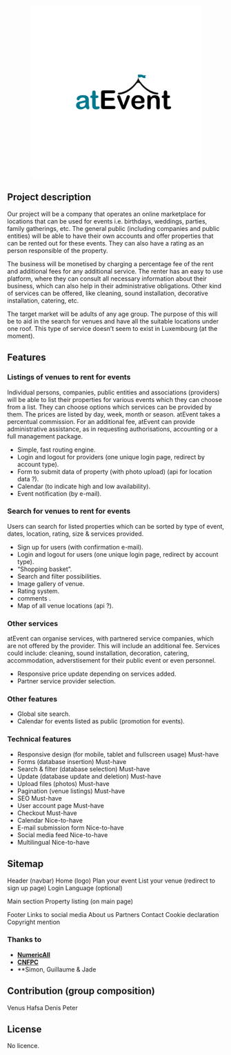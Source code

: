 <p align="center"><img src="/0_project_docs/atevent_logo.png" width="400"></p>

## Project description

Our project will be a company that operates an online marketplace for locations that can be used for events i.e. birthdays, weddings, parties, family gatherings, etc. The general public (including companies and public entities) will be able to have their own accounts and offer properties that can be rented out for these events. They can also have a rating as an person responsible of the property.

The business will be monetised by charging a percentage fee of the rent and additional fees for any additional service. The renter has an easy to use platform, where they can consult all necessary information about their business, which can also help in their administrative obligations. Other kind of services can be offered, like cleaning, sound installation, decorative installation, catering, etc.

The target market will be adults of any age group. The purpose of this will be to aid in the search for venues and have all the suitable locations under one roof. This type of service doesn’t seem to exist in Luxembourg (at the moment).

## Features

### Listings of venues to rent for events
Individual persons, companies, public entities and associations (providers) will be able to list their properties for various events which they can choose from a list. They can choose options which services can be provided by them. The prices are listed by day, week, month or season. atEvent takes a percentual commission. For an additional fee, atEvent can provide administrative assistance, as in requesting authorisations, accounting or a full management package.
- Simple, fast routing engine.
- Login and logout for providers (one unique login page, redirect by account type).
- Form to submit data of property (with photo upload) (api for location data ?).
- Calendar (to indicate high and low availability).
- Event notification (by e-mail).

### Search for venues to rent for events
Users can search for listed properties which can be sorted by type of event, dates, location, rating, size & services provided. 
- Sign up for users (with confirmation e-mail).
- Login and logout for users (one unique login page, redirect by account type).
- “Shopping basket”.
- Search and filter possibilities.
- Image gallery of venue.
- Rating system.
- comments .
- Map of all venue locations (api ?).

### Other services
atEvent can organise services, with partnered service companies, which are not offered by the provider. This will include an additional fee. Services could include: cleaning, sound installation, decoration, catering, accommodation, adverstisement for their public event or even personnel.
- Responsive price update depending on services added.
- Partner service provider selection.

### Other features
- Global site search.
- Calendar for events listed as public (promotion for events).

### Technical features
- Responsive design (for mobile, tablet and fullscreen usage)     Must-have
- Forms (database insertion)      Must-have
- Search & filter (database selection)      Must-have
- Update (database update and deletion)      Must-have
- Upload files (photos)      Must-have
- Pagination (venue listings)      Must-have
- SEO       Must-have
- User account page      Must-have
- Checkout       Must-have
- Calendar       Nice-to-have
- E-mail submission form      Nice-to-have
- Social media feed      Nice-to-have
- Multilingual       Nice-to-have

## Sitemap

Header (navbar)
	Home (logo)
	Plan your event
	List your venue (redirect to sign up page)
	Login
	Language (optional)

Main section
	Property listing (on main page)
	
Footer
	Links to social media 
	About us
	Partners
	Contact
	Cookie declaration
	Copyright mention

### Thanks to

- **[NumericAll](https://numericall.com/)**
- **[CNFPC](cnfpc.lu)**
- **Simon, Guillaume & Jade

## Contribution (group composition)

Venus
Hafsa
Denis
Peter

## License

 No licence.
